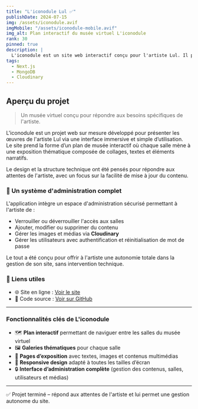 ```yaml
---
title: "L'iconodule Lul ✅"
publishDate: 2024-07-15
img: /assets/iconodule.avif
imgMobile: "/assets/iconodule-mobile.avif"
img_alt: Plan interactif du musée virtuel L'iconodule
rank: 30
pinned: true
description: |
  L'iconodule est un site web interactif conçu pour l'artiste Lul. Il propose une navigation immersive à travers un plan de musée cliquable et intègre un système d'administration complet permettant à l'artiste de gérer son contenu en toute autonomie.
tags:
  - Next.js
  - MongoDB
  - Cloudinary
---
```


## Aperçu du projet

> Un musée virtuel conçu pour répondre aux besoins spécifiques de l'artiste.

L'iconodule est un projet web sur mesure développé pour présenter les œuvres de l'artiste Lul via une interface immersive et simple d’utilisation.  
Le site prend la forme d’un plan de musée interactif où chaque salle mène à une exposition thématique composée de collages, textes et éléments narratifs.

Le design et la structure technique ont été pensés pour répondre aux attentes de l'artiste, avec un focus sur la facilité de mise à jour du contenu.

### 🔧 Un système d'administration complet

L'application intègre un espace d'administration sécurisé permettant à l'artiste de :

- Verrouiller ou déverrouiller l'accès aux salles
- Ajouter, modifier ou supprimer du contenu
- Gérer les images et médias via **Cloudinary**
- Gérer les utilisateurs avec authentification et réinitialisation de mot de passe

Le tout a été conçu pour offrir à l'artiste une autonomie totale dans la gestion de son site, sans intervention technique.

### 🔗 Liens utiles

- 🌐 Site en ligne : [Voir le site](https://www.iconodule.fr)
- 📂 Code source : [Voir sur GitHub](https://github.com/vincent-devFullStack/lul-website.git)

---

### Fonctionnalités clés de L'iconodule

- 🗺️ **Plan interactif** permettant de naviguer entre les salles du musée virtuel
- 🖼️ **Galeries thématiques** pour chaque salle
- 📝 **Pages d’exposition** avec textes, images et contenus multimédias
- 📱 **Responsive design** adapté à toutes les tailles d’écran
- 🔒 **Interface d’administration complète** (gestion des contenus, salles, utilisateurs et médias)

---

✅ Projet terminé – répond aux attentes de l'artiste et lui permet une gestion autonome du site.
